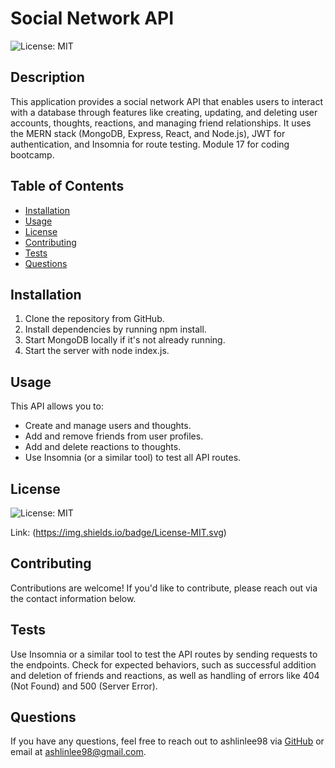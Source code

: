 # Social Network API

  ![License: MIT](https://img.shields.io/badge/License-MIT.svg)

  ## Description
  This application provides a social network API that enables users to interact with a database through features like creating, updating, and deleting user accounts, thoughts, reactions, and managing friend relationships. It uses the MERN stack (MongoDB, Express, React, and Node.js), JWT for authentication, and Insomnia for route testing. Module 17 for coding bootcamp.

  ## Table of Contents
  - [Installation](#installation)
  - [Usage](#usage)
  - [License](#license)
  - [Contributing](#contributing)
  - [Tests](#tests)
  - [Questions](#questions)

  ## Installation
  1. Clone the repository from GitHub.
  2. Install dependencies by running npm install.
  3. Start MongoDB locally if it's not already running.
  4. Start the server with node index.js.

  ## Usage
  This API allows you to:

  - Create and manage users and thoughts.
  - Add and remove friends from user profiles.
  - Add and delete reactions to thoughts.
  - Use Insomnia (or a similar tool) to test all API routes.

  ## License

![License: MIT](https://img.shields.io/badge/License-MIT.svg)

Link: (https://img.shields.io/badge/License-MIT.svg)

  ## Contributing
  Contributions are welcome! If you'd like to contribute, please reach out via the contact information below.

  ## Tests
  Use Insomnia or a similar tool to test the API routes by sending requests to the endpoints. Check for expected behaviors, such as successful addition and deletion of friends and reactions, as well as handling of errors like 404 (Not Found) and 500 (Server Error).

  ## Questions
  If you have any questions, feel free to reach out to ashlinlee98 via [GitHub](https://github.com/ashlinlee98) or email at ashlinlee98@gmail.com.
  